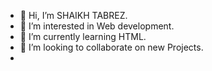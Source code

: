 - 👋 Hi, I’m SHAIKH TABREZ.
- 👀 I’m interested in Web development.
- 🌱 I’m currently learning HTML.
- 💞️ I’m looking to collaborate on new Projects.
-

<!---
SKSTCODE42/SKSTCODE42 is a ✨ special ✨ repository because its `README.md` (this file) appears on your GitHub profile.
You can click the Preview link to take a look at your changes.
--->
